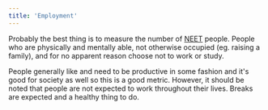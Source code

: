 ```yaml
---
title: 'Employment'
---
```


Probably the best thing is to measure the number of [NEET](https://en.wikipedia.org/wiki/NEET) people. People who are physically and mentally able, not otherwise occupied (eg. raising a family), and for no apparent reason choose not to work or study.

People generally like and need to be productive in some fashion and it's good for society as well so this is a good metric. However, it should be noted that people are not expected to work throughout their lives. Breaks are expected and a healthy thing to do.
